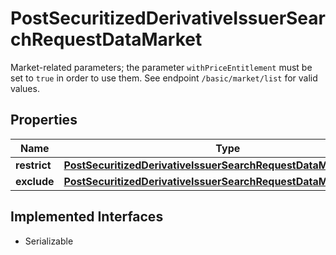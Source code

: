 

# PostSecuritizedDerivativeIssuerSearchRequestDataMarket

Market-related parameters; the parameter `withPriceEntitlement` must be set to `true` in order to use them. See endpoint `/basic/market/list` for valid values.

## Properties

Name | Type | Description | Notes
------------ | ------------- | ------------- | -------------
**restrict** | [**PostSecuritizedDerivativeIssuerSearchRequestDataMarketRestrict**](PostSecuritizedDerivativeIssuerSearchRequestDataMarketRestrict.md) |  |  [optional]
**exclude** | [**PostSecuritizedDerivativeIssuerSearchRequestDataMarketExclude**](PostSecuritizedDerivativeIssuerSearchRequestDataMarketExclude.md) |  |  [optional]


## Implemented Interfaces

* Serializable


